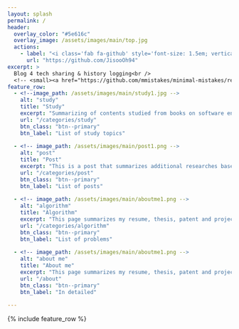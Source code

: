 ```yaml
---
layout: splash
permalink: /
header:
  overlay_color: "#5e616c"
  overlay_image: /assets/images/main/top.jpg
  actions:
    - label: "<i class='fab fa-github' style='font-size: 1.5em; vertical-align: bottom'></i>&nbsp; Github"
      url: "https://github.com/JisooOh94"
excerpt: >
  Blog 4 tech sharing & history logging<br />
  <!-- <small><a href="https://github.com/mmistakes/minimal-mistakes/releases/tag/4.17.2">Latest release v4.17.2</a></small> -->
feature_row:
  - <!--image_path: /assets/images/main/study1.jpg -->
    alt: "study"
    title: "Study"
    excerpt: "Summarizing of contents studied from books on software engineering. It can be difficult for others to read and understand because I have organized it into an easy structure to understand."
    url: "/categories/study"
    btn_class: "btn--primary"
    btn_label: "List of study topics"
  
  - <!-- image_path: /assets/images/main/post1.png -->
    alt: "post"
    title: "Post"
    excerpt: "This is a post that summarizes additional researches based on what i have learned from the book. It also includes a post that outlines development tips i have learned in my work."
    url: "/categories/post"
    btn_class: "btn--primary"
    btn_label: "List of posts"
  
  - <!-- image_path: /assets/images/main/aboutme1.png -->
    alt: "algorithm"
    title: "Algorithm"
    excerpt: "This page summarizes my resume, thesis, patent and project history from 2013 to the present. It will updated whenever new or important project execution history is added."
    url: "/categories/algorithm"
    btn_class: "btn--primary"
    btn_label: "List of problems"     
  
  - <!-- image_path: /assets/images/main/aboutme1.png -->
    alt: "about me"
    title: "About me"
    excerpt: "This page summarizes my resume, thesis, patent and project history from 2013 to the present. It will updated whenever new or important project execution history is added."
    url: "/about"
    btn_class: "btn--primary"
    btn_label: "In detailed" 
    
---
```


{% include feature_row %}